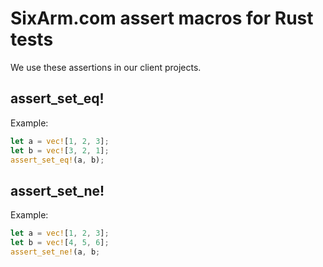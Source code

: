 # SixArm.com assert macros for Rust tests

We use these assertions in our client projects.


## assert_set_eq!

Example:

```rust
let a = vec![1, 2, 3];
let b = vec![3, 2, 1];
assert_set_eq!(a, b);
```


## assert_set_ne!

Example:

```rust
let a = vec![1, 2, 3];
let b = vec![4, 5, 6];
assert_set_ne!(a, b;
```
